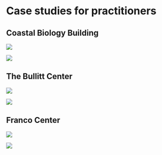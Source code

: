 # Case studies for practitioners

## Coastal Biology Building

![](<../.gitbook/assets/0 (39).png>)



![](<../.gitbook/assets/1 (21).png>)



## The Bullitt Center

![](<../.gitbook/assets/2 (17).png>)



![](<../.gitbook/assets/3 (19).png>)



## Franco Center

![](<../.gitbook/assets/4 (16).png>)



![](<../.gitbook/assets/5 (15).png>)
